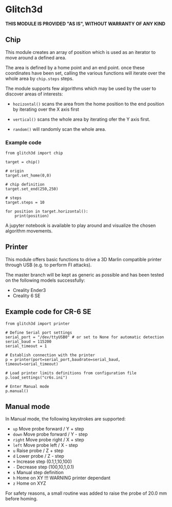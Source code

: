 # Glitch3d #
**THIS MODULE IS PROVIDED "AS IS", WITHOUT WARRANTY OF ANY KIND**

## Chip ##
This module creates an array of position which is used as an iterator to move around a defined area.

The area is defined by a home point and an end point. once these coordinates have been set, calling the various functions will iterate over the whole area by `chip.steps` steps.

The module supports few algorithms which may be used by the user to discover areas of interests:

* `hozizontal()` scans the area from the home position to the end position by iterating over the X axis first

* `vertical()` scans the whole area by iterating ofer the Y axis first.

* `random()` will randomly scan the whole area.


### Example code ##
```
from glitch3d import chip

target = chip()

# origin
target.set_home(0,0)

# chip definition
target.set_end(250,250)

# steps
target.steps = 10

for position in target.horizontal():
    print(position)

```

A jupyter notebook is available to play around and visualize the chosen algorithm movements.


## Printer ##
This module offers basic functions to drive a 3D Marlin compatible printer through USB (e.g. to perform FI attacks).

The master branch will be kept as generic as possible and has been tested on the following models successfully:
- Creality Ender3
- Creality 6 SE

## Example code for CR-6 SE ##
```
from glitch3d import printer

# Define Serial port settings
serial_port = "/dev/ttyUSB0" # or set to None for automatic detection
serial_baud = 115200
serial_timeout = 1

# Establish connection with the printer
p = printer(port=serial_port,baudrate=serial_baud, timeout=serial_timeout)

# Load printer limits definitions from configuration file
p.load_settings("cr6s.ini")

# Enter Manual mode
p.manual()

```

## Manual mode ##
In Manual mode, the following keystrokes are supported:

* `up` Move probe forward / Y + step
* `down` Move probe forward / Y - step
* `right` Move probe right / X + step
* `left` Move probe left / X - step 
* `u` Raise probe / Z + step
* `d` Lower probe / Z - step
* `+` Increase step (0.1,1,10,100)
* `-` Decrease step (100,10,1,0.1)
* `s` Manual step definition
* `h` Home on XY !!! WARNING printer dependant
* `z` Home on XYZ 

For safety reasons, a small routine was added to raise the probe of 20.0 mm before homing.
